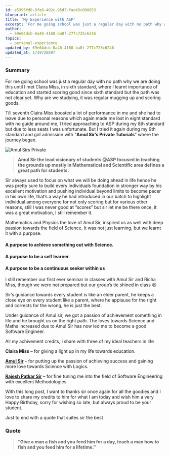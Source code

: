 ```yaml
---
id: e5395fd8-8fe0-402c-95d3-fac43c080853
blueprint: article
title: 'My Experience with ASP'
excerpt: 'For me going school was just a regular day with no path why we are doing this until I met Claira Miss, in sixth standard, where I learnt importance of education and started scoring good since sixth standard but the path was not clear yet. Why are we studying, it was regular mugging up and scoring goods.'
author:
  - 69e04dcb-0a40-4168-ba0f-277c725c6246
topics:
  - personal-experience
updated_by: 69e04dcb-0a40-4168-ba0f-277c725c6246
updated_at: 1739728897
---
```

### Summary

For me going school was just a regular day with no path why we are doing this until I met Claira Miss, in sixth standard, where I learnt importance of education and started scoring good since sixth standard but the path was not clear yet. Why are we studying, it was regular mugging up and scoring goods.
<!-- more -->
Till seventh Claira Miss boosted a lot of performance in me and she had to leave due to personal reasons which again made me lost in eight standard with no guide around me, I tried approaching to ASP during my 8th standard but due to less seats I was unfortunate. But I tried it again during my 9th standard and got admission with “**Amul Sir’s Private Tutorials**” where the journey began.

![Amul Sirs Private](/images/asp_banner2.png)

> **Amul Sir the lead visionary of students @ASP focused in teaching the grounds up mostly in Mathematical and Scientific area defines a great path for students.**

Sir always used to focus on what we will be doing ahead in life hence he was pretty sure to build every individuals foundation in stronger way by his excellent motivation and pushing individual beyond limits to become pacer in his own life, that’s a way he had introduced in our batch to highlight individual among everyone for not only scoring but for various other reasons, still I was never good at “scores” but sir let me be there once, it was a great motivation, I still remember it.

Mathematics and Physics the love of Amul Sir, inspired us as well with deep passion towards the field of Science. It was not just learning, but we learnt it with a purpose.

#### A purpose to achieve something out with Science.

#### A purpose to be a self learner

#### A purpose to be a continuous seeker within us

I still remember our first ever seminar in classes with Amul Sir and Richa Miss, though we were not prepared but our group’s tie shined in class :wink:

Sir’s guidance towards every student is like an elder parent, he keeps a close eye on every student like a parent, where he applause for the right and corrects for the wrong, he is just the best.

Under guidance of Amul sir, we got a passion of achievement something in life and he brought us on the right path. The loves towards Science and Maths increased due to Amul Sir has now led me to become a good Software Engineer.

All my achivement credits, I share with three of my ideal teachers in life

**Claira Miss** – for giving a light up in my life towards education.

**[Amul Sir](http://aspclasses.in)** – for putting up the passion of achieving success and gaining more love towards Science with Logics.

**[Rajesh Patkar Sir](http://rajeshpatkar.com)** – for fine tuning me into the field of Software Engineering with excellent Methodologies

With this long post, I want to thanks sir once again for all the goodies and I love to share my credits to him for what I am today and wish him a very Happy Birthday, sorry for wishing so late, but always proud to be your student.

Just to end with a quote that suites sir the best

### Quote

> **“Give a man a fish and you feed him for a day, teach a man how to fish and you feed him for a lifetime.”**
